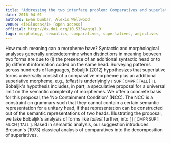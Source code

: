 ```yaml
---
title: "Addressing the two interface problem: Comparatives and superlatives"
date: 2016-04-01
authors: Ewan Dunbar, Alexis Wellwood
venue: <i>Glossa</i> [open access]
official: http://dx.doi.org/10.5334/gjgl.9
tags: morphology, semantics, comparatives, superlatives, adjectives
---
```


How much meaning can a morpheme have? Syntactic and morphological analyses generally underdetermine when distinctions in meaning between two forms are due to (i) the presence of an additional syntactic head or to (ii) different information coded on the same head. Surveying patterns across hundreds of languages, Bobaljik (2012) hypothesizes that superlative forms universally consist of a comparative morpheme plus an additional superlative morpheme, e.g., *tallest* is underlyingly <small>[ SUP [ CMPR [ TALL ] ] ]</small>. Bobaljik's hypothesis includes, in part, a speculative proposal for a universal limit on the semantic complexity of morphemes. We offer a concrete basis for this proposal, the 'No Containment Condition' (NCC). The NCC is a constraint on grammars such that they cannot contain a certain semantic representation for a unitary head, if that representation can be constructed out of the semantic representations of two heads. Illustrating the proposal, we take Bobaljik's analysis of forms like *tallest* further, into <small>[ [ [ CMPR SUP ] MUCH ] TALL ]</small>. Based in semantic analysis, our suggestion introduces Bresnan's (1973) classical analysis of comparatives into the decomposition of superlatives.



